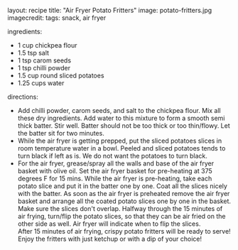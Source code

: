 layout: recipe
title:  "Air Fryer Potato Fritters"
image: potato-fritters.jpg
imagecredit: 
tags: snack, air fryer

ingredients:
- 1 cup chickpea flour
- 1.5 tsp salt
- 1 tsp carom seeds
- 1 tsp chilli powder
- 1.5 cup round sliced potatoes
- 1.25 cups water

directions:
- Add chilli powder, carom seeds, and salt to the chickpea flour. Mix all these dry ingredients. Add water to this mixture to form a smooth semi thick batter. Stir well. Batter should not be too thick or too thin/flowy. Let the batter sit for two minutes.
- While the air fryer is getting prepped, put the sliced potatoes slices in room temperature water in a bowl. Peeled and sliced potatoes tends to turn black if left as is. We do not want the potatoes to turn black.
- For the air fryer, grease/spray all the walls and base of the air fryer basket with olive oil.
Set the air fryer basket for pre-heating at 375 degrees F for 15 mins. 
While the air fryer is pre-heating, take each potato slice and put it in the batter one by one. Coat all the slices nicely with the batter. 
As soon as the air fryer is preheated remove the air fryer basket and arrange all the coated potato slices one by one in the basket. Make sure the slices don't overlap.
Halfway through the 15 minutes of air frying, turn/flip the potato slices, so that they can be air fried on the other side as well. Air fryer will indicate when to flip the slices.  
After 15 minutes of air frying, crispy potato fritters will be ready to serve! 
Enjoy the fritters with just ketchup or with a dip of your choice! 